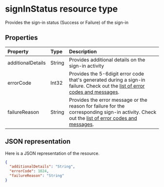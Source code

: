 # signInStatus resource type
Provides the sign-in status (Success or Failure) of the sign-in



## Properties
| Property	   | Type	|Description|
|:---------------|:--------|:----------|
|additionalDetails|String|Provides additional details on the sign-in activity|
|errorCode|Int32|Provides the 5-6digit error code that's generated during a sign-in failure. Check out the [list of error codes and messages](https://docs.microsoft.com/azure/active-directory/active-directory-reporting-activity-sign-ins-errors).|
|failureReason|String|Provides the error message or the reason for failure for the corresponding sign-in activity. Check out the [list of error codes and messages](https://docs.microsoft.com/azure/active-directory/active-directory-reporting-activity-sign-ins-errors).|

## JSON representation

Here is a JSON representation of the resource.

<!-- {
  "blockType": "resource",
  "optionalProperties": [

  ],
  "@odata.type": "microsoft.graph.signInStatus"
}-->

```json
{
  "additionalDetails": "String",
  "errorCode": 1024,
  "failureReason": "String"
}

```

<!-- uuid: 8fcb5dbc-d5aa-4681-8e31-b001d5168d79
2015-10-25 14:57:30 UTC -->
<!-- {
  "type": "#page.annotation",
  "description": "signInStatus resource",
  "keywords": "",
  "section": "documentation",
  "tocPath": ""
}-->